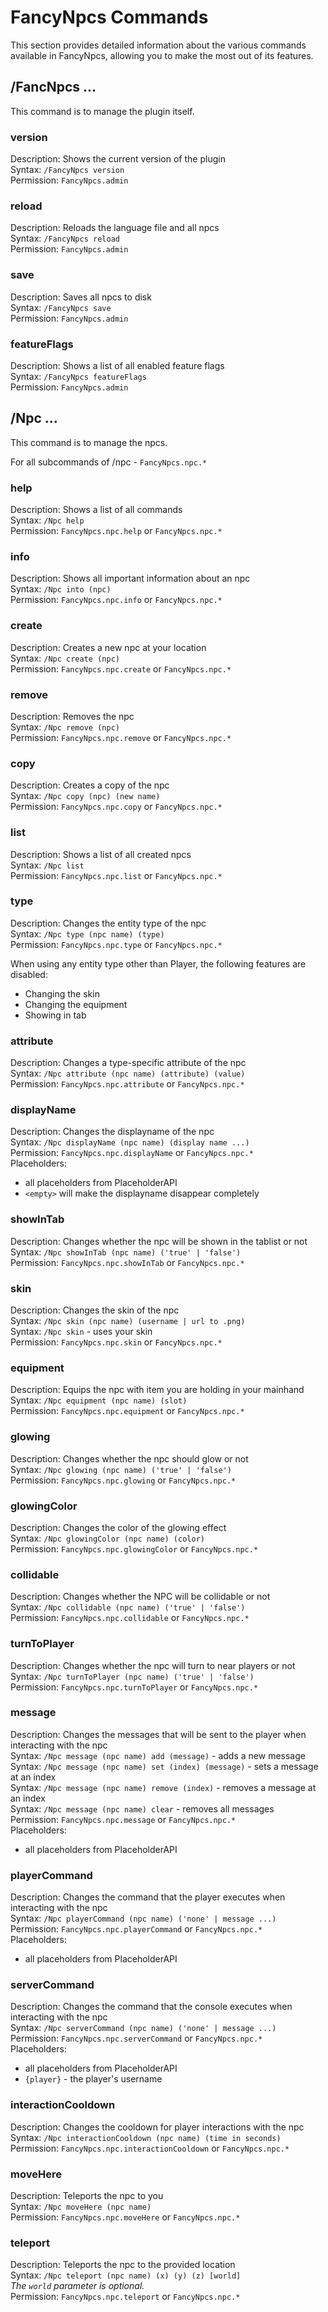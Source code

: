 # FancyNpcs Commands

This section provides detailed information about the various commands available in FancyNpcs, allowing you to make the
most out of its features.

## /FancNpcs ...

This command is to manage the plugin itself.

### version

Description: Shows the current version of the plugin<br>
Syntax: ``/FancyNpcs version``<br>
Permission: ``FancyNpcs.admin``

### reload

Description: Reloads the language file and all npcs<br>
Syntax: ``/FancyNpcs reload``<br>
Permission: ``FancyNpcs.admin``

### save

Description: Saves all npcs to disk<br>
Syntax: ``/FancyNpcs save``<br>
Permission: ``FancyNpcs.admin``

### featureFlags

Description: Shows a list of all enabled feature flags<br>
Syntax: ``/FancyNpcs featureFlags``<br>
Permission: ``FancyNpcs.admin``

## /Npc ...

This command is to manage the npcs.

For all subcommands of /npc - ``FancyNpcs.npc.*``<br>

### help

Description: Shows a list of all commands<br>
Syntax: ``/Npc help``<br>
Permission: ``FancyNpcs.npc.help`` or ``FancyNpcs.npc.*``

### info

Description: Shows all important information about an npc<br>
Syntax: ``/Npc into (npc)``<br>
Permission: ``FancyNpcs.npc.info`` or ``FancyNpcs.npc.*``

### create

Description: Creates a new npc at your location<br>
Syntax: ``/Npc create (npc)``<br>
Permission: ``FancyNpcs.npc.create`` or ``FancyNpcs.npc.*``

### remove

Description: Removes the npc<br>
Syntax: ``/Npc remove (npc)``<br>
Permission: ``FancyNpcs.npc.remove`` or ``FancyNpcs.npc.*``

### copy

Description: Creates a copy of the npc<br>
Syntax: ``/Npc copy (npc) (new name)``<br>
Permission: ``FancyNpcs.npc.copy`` or ``FancyNpcs.npc.*``

### list

Description: Shows a list of all created npcs<br>
Syntax: ``/Npc list``<br>
Permission: ``FancyNpcs.npc.list`` or ``FancyNpcs.npc.*``

### type

Description: Changes the entity type of the npc<br>
Syntax: ``/Npc type (npc name) (type)``<br>
Permission: ``FancyNpcs.npc.type`` or ``FancyNpcs.npc.*``

When using any entity type other than Player, the following features are disabled:

- Changing the skin
- Changing the equipment
- Showing in tab

### attribute

Description: Changes a type-specific attribute of the npc<br>
Syntax: ``/Npc attribute (npc name) (attribute) (value)``<br>
Permission: ``FancyNpcs.npc.attribute`` or ``FancyNpcs.npc.*``

### displayName

Description: Changes the displayname of the npc<br>
Syntax: ``/Npc displayName (npc name) (display name ...)``<br>
Permission: ``FancyNpcs.npc.displayName`` or ``FancyNpcs.npc.*``<br>
Placeholders:

- all placeholders from PlaceholderAPI
- ``<empty>`` will make the displayname disappear completely

### showInTab

Description: Changes whether the npc will be shown in the tablist or not<br>
Syntax: ``/Npc showInTab (npc name) ('true' | 'false')``<br>
Permission: ``FancyNpcs.npc.showInTab`` or ``FancyNpcs.npc.*``

### skin

Description: Changes the skin of the npc<br>
Syntax: ``/Npc skin (npc name) (username | url to .png)``<br>
Syntax: ``/Npc skin`` - uses your skin<br>
Permission: ``FancyNpcs.npc.skin`` or ``FancyNpcs.npc.*``

### equipment

Description: Equips the npc with item you are holding in your mainhand<br>
Syntax: ``/Npc equipment (npc name) (slot)``<br>
Permission: ``FancyNpcs.npc.equipment`` or ``FancyNpcs.npc.*``

### glowing

Description: Changes whether the npc should glow or not<br>
Syntax: ``/Npc glowing (npc name) ('true' | 'false')``<br>
Permission: ``FancyNpcs.npc.glowing`` or ``FancyNpcs.npc.*``

### glowingColor

Description: Changes the color of the glowing effect<br>
Syntax: ``/Npc glowingColor (npc name) (color)``<br>
Permission: ``FancyNpcs.npc.glowingColor`` or ``FancyNpcs.npc.*``

### collidable

Description: Changes whether the NPC will be collidable or not<br>
Syntax: ``/Npc collidable (npc name) ('true' | 'false')``<br>
Permission: ``FancyNpcs.npc.collidable`` or ``FancyNpcs.npc.*``

### turnToPlayer

Description: Changes whether the npc will turn to near players or not<br>
Syntax: ``/Npc turnToPlayer (npc name) ('true' | 'false')``<br>
Permission: ``FancyNpcs.npc.turnToPlayer`` or ``FancyNpcs.npc.*``

### message

Description: Changes the messages that will be sent to the player when interacting with the npc<br>
Syntax: ``/Npc message (npc name) add (message)`` - adds a new message<br>
Syntax: ``/Npc message (npc name) set (index) (message)`` - sets a message at an index<br>
Syntax: ``/Npc message (npc name) remove (index)`` - removes a message at an index<br>
Syntax: ``/Npc message (npc name) clear`` - removes all messages<br>
Permission: ``FancyNpcs.npc.message`` or ``FancyNpcs.npc.*``<br>
Placeholders:

- all placeholders from PlaceholderAPI

### playerCommand

Description: Changes the command that the player executes when interacting with the npc<br>
Syntax: ``/Npc playerCommand (npc name) ('none' | message ...)``<br>
Permission: ``FancyNpcs.npc.playerCommand`` or ``FancyNpcs.npc.*``<br>
Placeholders:

- all placeholders from PlaceholderAPI

### serverCommand

Description: Changes the command that the console executes when interacting with the npc<br>
Syntax: ``/Npc serverCommand (npc name) ('none' | message ...)``<br>
Permission: ``FancyNpcs.npc.serverCommand`` or ``FancyNpcs.npc.*``<br>
Placeholders:

- all placeholders from PlaceholderAPI
- ``{player}`` - the player's username

### interactionCooldown

Description: Changes the cooldown for player interactions with the npc<br>
Syntax: ``/Npc interactionCooldown (npc name) (time in seconds)``<br>
Permission: ``FancyNpcs.npc.interactionCooldown`` or ``FancyNpcs.npc.*``<br>

### moveHere

Description: Teleports the npc to you<br>
Syntax: ``/Npc moveHere (npc name)``<br>
Permission: ``FancyNpcs.npc.moveHere`` or ``FancyNpcs.npc.*``

### teleport

Description: Teleports the npc to the provided location<br>
Syntax: ``/Npc teleport (npc name) (x) (y) (z) [world]``<br>
_The ``world`` parameter is optional._<br>
Permission: ``FancyNpcs.npc.teleport`` or ``FancyNpcs.npc.*``
